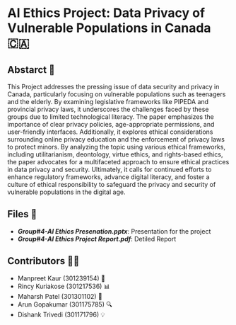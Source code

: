 # AI Ethics Project: Data Privacy of Vulnerable Populations in Canada 🇨🇦

## Abstarct 🎯
This Project addresses the pressing issue of data security and privacy in Canada, particularly focusing on vulnerable populations such as teenagers and the elderly. By examining legislative frameworks like PIPEDA and provincial privacy laws, it underscores the challenges faced by these groups due to limited technological literacy. The paper emphasizes the importance of clear privacy policies, age-appropriate permissions, and user-friendly interfaces. Additionally, it explores ethical considerations surrounding online privacy education and the enforcement of privacy laws to protect minors. By analyzing the topic using various ethical frameworks, including utilitarianism, deontology, virtue ethics, and rights-based ethics, the paper advocates for a multifaceted approach to ensure ethical practices in data privacy and security. Ultimately, it calls for continued efforts to enhance regulatory frameworks, advance digital literacy, and foster a culture of ethical responsibility to safeguard the privacy and security of vulnerable populations in the digital age.

## Files 📄
- ***Group#4-AI Ethics Presenation.pptx***: Presentation for the project
- ***Group#4-AI Ethics Project Report.pdf***: Detiled Report

## Contributors 🧑‍💻
- Manpreet Kaur (301239154) 📝
- Rincy Kuriakose (301217536) 📊
- Maharsh Patel (301301102) 🧠
- Arun Gopakumar (301175785) 🔍
- Dishank Trivedi (301171796) 💡
